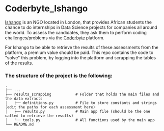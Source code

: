 # Coderbyte_Ishango
[Ishango](https://ishango.ai) is an NGO located in London, that provides African students the chance to do internships in Data Science projects for companies all around the world.
To assess the candidates, they ask them to perform coding challenges/problems via the [Coderbyte](https://codebyte.com) platform.

For Ishango to be able to retrieve the results of these assessments from the platform, a premium value should be paid.
This repo contains the code to "solve" this problem, by logging into the platform and scrapping the tables of the results.

### The structure of the project is the following:

    .
    ├── ...
    ├── results_scrapping           # Folder that holds the main files and the data extracts
    │   ├── definitions.py          # File to store constants and strings (edit the paths for each assessment here)
    │   ├── results.py              # Main app file (should be the one called to retrieve the results)
    │   └── tools.py                # All functions used by the main app
    └── README.md

